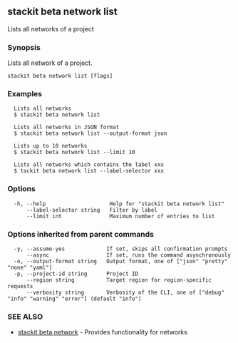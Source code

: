 ## stackit beta network list

Lists all networks of a project

### Synopsis

Lists all network of a project.

```
stackit beta network list [flags]
```

### Examples

```
  Lists all networks
  $ stackit beta network list

  Lists all networks in JSON format
  $ stackit beta network list --output-format json

  Lists up to 10 networks
  $ stackit beta network list --limit 10

  Lists all networks which contains the label xxx
  $ tackit beta network list --label-selector xxx
```

### Options

```
  -h, --help                    Help for "stackit beta network list"
      --label-selector string   Filter by label
      --limit int               Maximum number of entries to list
```

### Options inherited from parent commands

```
  -y, --assume-yes             If set, skips all confirmation prompts
      --async                  If set, runs the command asynchronously
  -o, --output-format string   Output format, one of ["json" "pretty" "none" "yaml"]
  -p, --project-id string      Project ID
      --region string          Target region for region-specific requests
      --verbosity string       Verbosity of the CLI, one of ["debug" "info" "warning" "error"] (default "info")
```

### SEE ALSO

* [stackit beta network](./stackit_beta_network.md)	 - Provides functionality for networks

